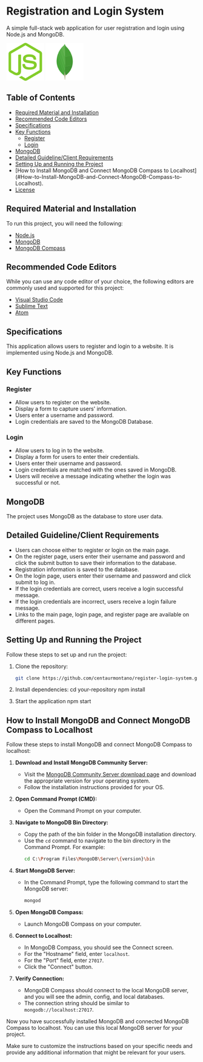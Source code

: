 # Registration and Login System

A simple full-stack web application for user registration and login using Node.js and MongoDB.

<img src="https://raw.githubusercontent.com/devicons/devicon/master/icons/nodejs/nodejs-original.svg" alt="Node.js Logo" width="100" height="100"/> <img src="https://raw.githubusercontent.com/devicons/devicon/master/icons/mongodb/mongodb-original.svg" alt="MongoDB Logo" width="100" height="100"/>

## Table of Contents

- [Required Material and Installation](#required-material-and-installation)
- [Recommended Code Editors](#recommended-code-editors)
- [Specifications](#specifications)
- [Key Functions](#key-functions)
  - [Register](#register)
  - [Login](#login)
- [MongoDB](#mongodb)
- [Detailed Guideline/Client Requirements](#detailed-guidelineclient-requirements)
- [Setting Up and Running the Project](#setting-up-and-running-the-project)
- [How to Install MongoDB and Connect MongoDB Compass to Localhost] (#How-to-Install-MongoDB-and-Connect-MongoDB-Compass-to-Localhost).
- [License](#license)

## Required Material and Installation

To run this project, you will need the following:

- [Node.js](https://nodejs.org/)
- [MongoDB](https://www.mongodb.com/try/download/community)
- [MongoDB Compass](https://www.mongodb.com/try/download/compass)

## Recommended Code Editors

While you can use any code editor of your choice, the following editors are commonly used and supported for this project:

- [Visual Studio Code](https://code.visualstudio.com/)
- [Sublime Text](https://www.sublimetext.com/)
- [Atom](https://atom.io/)

## Specifications

This application allows users to register and login to a website. It is implemented using Node.js and MongoDB.

## Key Functions

### Register

- Allow users to register on the website.
- Display a form to capture users' information.
- Users enter a username and password.
- Login credentials are saved to the MongoDB Database.

### Login

- Allow users to log in to the website.
- Display a form for users to enter their credentials.
- Users enter their username and password.
- Login credentials are matched with the ones saved in MongoDB.
- Users will receive a message indicating whether the login was successful or not.

## MongoDB

The project uses MongoDB as the database to store user data.

## Detailed Guideline/Client Requirements

- Users can choose either to register or login on the main page.
- On the register page, users enter their username and password and click the submit button to save their information to the database.
- Registration information is saved to the database.
- On the login page, users enter their username and password and click submit to log in.
- If the login credentials are correct, users receive a login successful message.
- If the login credentials are incorrect, users receive a login failure message.
- Links to the main page, login page, and register page are available on different pages.

## Setting Up and Running the Project

Follow these steps to set up and run the project:

1. Clone the repository:
   ```bash
   git clone https://github.com/centaurmontano/register-login-system.git

2. Install dependencies:
cd your-repository
npm install

3. Start the application
npm start 

## How to Install MongoDB and Connect MongoDB Compass to Localhost

Follow these steps to install MongoDB and connect MongoDB Compass to localhost:

1. **Download and Install MongoDB Community Server:**
   - Visit the [MongoDB Community Server download page](https://www.mongodb.com/try/download/community) and download the appropriate version for your operating system.
   - Follow the installation instructions provided for your OS.

2. **Open Command Prompt (CMD):**
   - Open the Command Prompt on your computer.

3. **Navigate to MongoDB Bin Directory:**
   - Copy the path of the bin folder in the MongoDB installation directory.
   - Use the `cd` command to navigate to the bin directory in the Command Prompt. For example:
     ```bash
     cd C:\Program Files\MongoDB\Server\{version}\bin
     ```

4. **Start MongoDB Server:**
   - In the Command Prompt, type the following command to start the MongoDB server:
     ```bash
     mongod
     ```

5. **Open MongoDB Compass:**
   - Launch MongoDB Compass on your computer.

6. **Connect to Localhost:**
   - In MongoDB Compass, you should see the Connect screen.
   - For the "Hostname" field, enter `localhost`.
   - For the "Port" field, enter `27017`.
   - Click the "Connect" button.

7. **Verify Connection:**
   - MongoDB Compass should connect to the local MongoDB server, and you will see the admin, config, and local databases.
   - The connection string should be similar to `mongodb://localhost:27017`.

Now you have successfully installed MongoDB and connected MongoDB Compass to localhost. You can use this local MongoDB server for your project.

Make sure to customize the instructions based on your specific needs and provide any additional information that might be relevant for your users.

